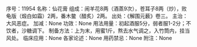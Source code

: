 序号：11954
名称：仙花膏
组成：闹羊花8两（酒蒸9次），苍耳子8两（炒），败龟版（煅白如霜）2两，番木鳖（醋炙）2两。
出处：《解围元薮》卷三。
主治：大风恶症。
加减：None
功效：None
用法用量：初起酒服5分，弱者服1-2分；不饮者，沙糖调下。
制备方法：上为末，用蜜1斤，熬去水气调之，入竹筒内，挂当风处。
临床应用：None
各家论述：None
用药禁忌：None
附注：None
